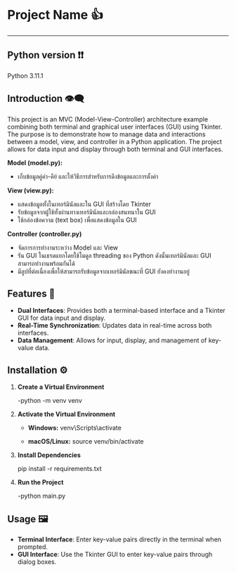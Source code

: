 # Project Name 👍

________________

## Python version ❗❗
Python 3.11.1

## Introduction 👁️‍🗨️
This project is an MVC (Model-View-Controller) architecture example combining both terminal and graphical user interfaces (GUI) using Tkinter. The purpose is to demonstrate how to manage data and interactions between a model, view, and controller in a Python application. The project allows for data input and display through both terminal and GUI interfaces.

**Model (model.py):**

- เก็บข้อมูลคู่ค่า-คีย์ และให้วิธีการสำหรับการดึงข้อมูลและการตั้งค่า

**View (view.py):**

- แสดงข้อมูลทั้งในเทอร์มินัลและใน GUI ที่สร้างโดย Tkinter
- รับข้อมูลจากผู้ใช้ทั้งผ่านทางเทอร์มินัลและกล่องสนทนาใน GUI
- ใช้กล่องข้อความ (text box) เพื่อแสดงข้อมูลใน GUI

**Controller (controller.py)**

- จัดการการทำงานระหว่าง Model และ View
- รัน GUI ในเธรดแยกโดยใช้โมดูล threading ของ Python ดังนั้นเทอร์มินัลและ GUI สามารถทำงานพร้อมกันได้
- มีลูปที่ต่อเนื่องเพื่อให้สามารถรับข้อมูลจากเทอร์มินัลขณะที่ GUI ยังคงทำงานอยู่


## Features 🚀

- **Dual Interfaces**: Provides both a terminal-based interface and a Tkinter GUI for data input and display.
- **Real-Time Synchronization**: Updates data in real-time across both interfaces.
- **Data Management**: Allows for input, display, and management of key-value data.

## Installation ⚙️

1. **Create a Virtual Environment**

   -python -m venv venv

2. **Activate the Virtual Environment**

   - **Windows:**
     venv\Scripts\activate

   - **macOS/Linux:**
     source venv/bin/activate

3. **Install Dependencies**

   pip install -r requirements.txt

4. **Run the Project**

   -python main.py


## Usage 🖼️

- **Terminal Interface**: Enter key-value pairs directly in the terminal when prompted.
- **GUI Interface**: Use the Tkinter GUI to enter key-value pairs through dialog boxes.
